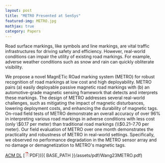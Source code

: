 ```yaml
---
layout: post
title: "METRO Presented at SenSys"
featured-img: METRO.jpg
mathjax: true
category: Papers
---
```


Road surface markings, like symbols and line markings, are vital traffic infrastructures for driving safety and efficiency. However, real-world conditions can impair the utility of existing road markings. For example, adverse weather conditions such as snow and rain can quickly obliterate visibility.

We propose a novel MagnETic ROad marking system (METRO) for robust recognition of road markings at low cost and high deployability. METRO pairs (a) easily deployable passive magnetic road markings with (b) an automotive-grade magnetic sensing framework that detects and interprets these markings. The design of METRO addresses several real-world challenges, such as mitigating the impact of magnetic disturbances, lowering deployment costs, and enhancing the durability of magnetic tags. On-road field tests of METRO demonstrate an overall accuracy of over 96% in interpreting various road markings in adverse conditions with less cost (only \\$0.17 per meter) than traditional road markings (\\$0.21–7.70 per meter). Our field evaluation of METRO over one month demonstrates the practicality and robustness of METRO in real-world settings. Specifically, we observed no performance degradation in the METRO sensor array and no damage or demagnetization to METRO's magnetic tags.

[ACM DL](https://doi.org/10.1145/3625687.3625809) [![pdf](/assets/icons16/pdf-icon.png)PDF]({{ BASE_PATH }}/assets/pdf/Wang23METRO.pdf)